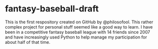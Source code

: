 # fantasy-baseball-draft

This is the first respository created on GitHub by @philosofool. This rather complex project for personal stuff seemed like a good way to learn. I have been in a competitive fantasy baseball league with 14 friends since 2007 and have increasingly used Python to help manage my participation for about half of that time.